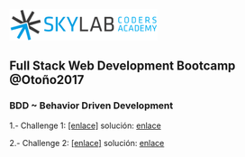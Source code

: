 [![Skylab](https://github.com/Iggy-Codes/logo-images/blob/master/logos/skylab-56.png)](http://www.skylabcoders.com/)

## Full Stack Web Development Bootcamp @Otoño2017

### BDD ~ Behavior Driven Development

1.- Challenge 1: [[enlace]][challenge1]
    solución: [enlace](bdd-drinkabout.html)

2.- Challenge 2: [[enlace]][challenge2]
    solución: [enlace](bdd-rockpaperscissors.html)

[challenge1]: https://github.com/juanmaguitar/exercises-katas-js/blob/master/DrinkAbout/README.md
[challenge2]: https://github.com/juanmaguitar/exercises-katas-js/blob/master/RockPaperScissors/README.md